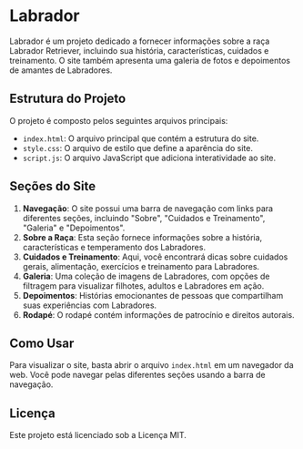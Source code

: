 # Labrador

Labrador é um projeto dedicado a fornecer informações sobre a raça Labrador Retriever, incluindo sua história, características, cuidados e treinamento. O site também apresenta uma galeria de fotos e depoimentos de amantes de Labradores.

## Estrutura do Projeto

O projeto é composto pelos seguintes arquivos principais:

- `index.html`: O arquivo principal que contém a estrutura do site.
- `style.css`: O arquivo de estilo que define a aparência do site.
- `script.js`: O arquivo JavaScript que adiciona interatividade ao site.

## Seções do Site

1. **Navegação**: O site possui uma barra de navegação com links para diferentes seções, incluindo "Sobre", "Cuidados e Treinamento", "Galeria" e "Depoimentos".
2. **Sobre a Raça**: Esta seção fornece informações sobre a história, características e temperamento dos Labradores.
3. **Cuidados e Treinamento**: Aqui, você encontrará dicas sobre cuidados gerais, alimentação, exercícios e treinamento para Labradores.
4. **Galeria**: Uma coleção de imagens de Labradores, com opções de filtragem para visualizar filhotes, adultos e Labradores em ação.
5. **Depoimentos**: Histórias emocionantes de pessoas que compartilham suas experiências com Labradores.
6. **Rodapé**: O rodapé contém informações de patrocínio e direitos autorais.

## Como Usar

Para visualizar o site, basta abrir o arquivo `index.html` em um navegador da web. Você pode navegar pelas diferentes seções usando a barra de navegação.

## Licença

Este projeto está licenciado sob a Licença MIT.